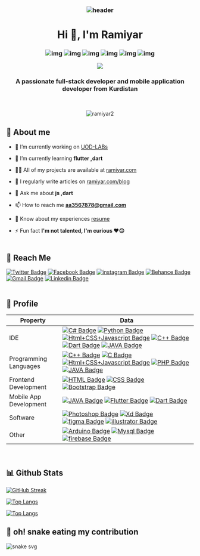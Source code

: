 <h3 align="center">
  
  
![header](https://user-images.githubusercontent.com/56196099/187057315-4329f188-1611-4870-ad01-d80c6b580d9b.png)

  
<h1 align="center">Hi 👋, I'm Ramiyar</h1>

<h3 align="center">

![img](https://custom-icon-badges.herokuapp.com/badge/Repo-blue.svg?logo=repo)
![img](https://custom-icon-badges.herokuapp.com/badge/Star-yellow.svg?logo=star)
![img](https://custom-icon-badges.herokuapp.com/badge/Issue-red.svg?logo=issue)
![img](https://custom-icon-badges.herokuapp.com/badge/Fork-orange.svg?logo=fork)
![img](https://custom-icon-badges.herokuapp.com/badge/Commit-green.svg?logo=commit)
![img](https://custom-icon-badges.herokuapp.com/badge/Pull%20Request-purple.svg?logo=pr)

</h3>
<p align="center">
  <a href="https://github.com/DenverCoder1/readme-typing-svg">
     <img src="https://readme-typing-svg.herokuapp.com?lines=Computer+Eng.+student;Competitive+Programmer;DS+%7C+Algorithms+%7C+OOP+;Always+learning+new+things">
  </a>
</p>
<h3 align="center">A passionate full-stack developer and mobile application developer from Kurdistan</h3>
<br>
<p align="center"> 
<img src="https://komarev.com/ghpvc/?username=ramiyar2&label=visitors&color=31c442&style=plastic" alt="ramiyar2" /> 
</p>

## 📜 About me

- 🔭 I’m currently working on [UOD-LABs](https://finaly-test.000webhostapp.com/)

- 🌱 I’m currently learning **flutter ,dart**

- 👨‍💻 All of my projects are available at [ramiyar.com](http://ramiyar.com/)

- 📝 I regularly write articles on [ramiyar.com/blog](http://ramiyar.com/blog)

- 💬 Ask me about **js ,dart**

- 📫 How to reach me **aa3567878@gmail.com**

- 📄 Know about my experiences [resume](https://drive.google.com/file/d/1i8gC0MRc1e0GrxhDWt-Bp7pIsB0XDAWF/view)

- ⚡ Fun fact **I'm not talented, I'm curious ❤️😌**
<br><br>

## 📠 Reach Me 

[![Twitter Badge](https://img.shields.io/badge/-Ramiyar%20yusf-00acee?style=flat&logo=twitter&logoColor=white)](https://twitter.com/ramiyar_yusf) 
[![Facebook Badge](https://img.shields.io/badge/-Ramiyar%20yusf-0078FF?style=flat&logo=facebook&logoColor=white)](https://fb.com/ramyaryusf26) 
[![instagram Badge](https://img.shields.io/badge/-Ramiyar%20yusf-bc2a8d?style=flat&logo=instagram&logoColor=white)](https://instagram.com/ramiyaryusf) 
[![Behance Badge](https://img.shields.io/badge/-Ramiyar%20yusf-053eff?style=flat&logo=Behance&logoColor=white)](https://www.behance.net/ramiyar) 
[![Gmail Badge](https://img.shields.io/badge/-Ramiyar%20yusf-e54448?style=flat&logo=Gmail&logoColor=white)](mailto:aa3567878@gmail.com) 
[![Linkedin Badge](https://img.shields.io/badge/-Ramiyar%20yusf-blue?style=flat&logo=Linkedin&logoColor=white)](https://www.linkedin.com/in/ramyar-yusf-393a40203/)
<br><br>

## 📒 Profile

Property                 | Data  
-------------------------|------
IDE           | [![C# Badge](https://img.shields.io/badge/-Visual%20Studio-239120?style=flat&logo=C-Sharp&logoColor=white)](https://github.com/search?l=C%23&q=user%3Aramiyar2&type=Repositories) [![Python Badge](https://img.shields.io/badge/-Arduino%20ide-3776AB?style=flat&logo=Arduino&logoColor=white)](https://github.com/search?l=C%23&q=user%3Aramiyar2&type=Repositories) [![Html+CSS+Javascript Badge](https://img.shields.io/badge/-Visual%20Studio%20Code-F7DF1E?style=flat&logo=Javascript&logoColor=white)](https://github.com/search?l=C%23&q=user%3Aramiyar2&type=Repositories)  [![C++ Badge](https://img.shields.io/badge/-DEV++-00599C?style=flat&logo=C%2B%2B&logoColor=white)](https://github.com/search?l=C%23&q=user%3Aramiyar2&type=Repositories)  [![Dart Badge](https://img.shields.io/badge/-IntelliJ%20IDEA-A8B9CC?style=flat&logo=dart&logoColor=white)](https://github.com/search?l=C%23&q=user%3Aramiyar2&type=Repositories)  [![JAVA Badge](https://img.shields.io/badge/-Android%20studio-007396?style=flat&logo=JAVA&logoColor=white)](https://github.com/search?l=C%23&q=user%3Aramiyar2&type=Repositories)
Programming Languages     | [![C++ Badge](https://img.shields.io/badge/-C++-239120?style=flat&logo=C%2B%2B&logoColor=white)](https://github.com/search?l=C%23&q=user%3Aramiyar2&type=Repositories) [![C Badge](https://img.shields.io/badge/-C-3776AB?style=flat&logo=C&logoColor=white)](https://github.com/search?l=C%23&q=user%3Aramiyar2&type=Repositories) [![Html+CSS+Javascript Badge](https://img.shields.io/badge/-Java%20Script-F7DF1E?style=flat&logo=Javascript&logoColor=white)](https://github.com/search?l=C%23&q=user%3Aramiyar2&type=Repositories)  [![PHP Badge](https://img.shields.io/badge/-Php-00599C?style=flat&logo=php&logoColor=white)](https://github.com/search?l=C%23&q=user%3Aramiyar2&type=Repositories)   [![JAVA Badge](https://img.shields.io/badge/-JAVA-007396?style=flat&logo=JAVA&logoColor=white)](https://github.com/search?l=C%23&q=user%3Aramiyar2&type=Repositories)
Frontend Development      | [![HTML Badge](https://img.shields.io/badge/-HTML-239120?style=flat&logo=Html&logoColor=white)](https://github.com/search?l=C%23&q=user%3Aramiyar2&type=Repositories) [![CSS Badge](https://img.shields.io/badge/-CSS-3776AB?style=flat&logo=Css&logoColor=white)](https://github.com/search?l=C%23&q=user%3Aramiyar2&type=Repositories) [![Bootstrap Badge](https://img.shields.io/badge/-Bootstrap-F7DF1E?style=flat&logo=Bootstrap&logoColor=white)](https://github.com/search?l=C%23&q=user%3Aramiyar2&type=Repositories) 
Mobile App Development     | [![JAVA Badge](https://img.shields.io/badge/-Java-239120?style=flat&logo=java&logoColor=white)](https://github.com/search?l=C%23&q=user%3Aramiyar2&type=Repositories) [![Flutter Badge](https://img.shields.io/badge/-Flutter-3776AB?style=flat&logo=Flutter&logoColor=white)](https://github.com/search?l=C%23&q=user%3Aramiyar2&type=Repositories) [![Dart Badge](https://img.shields.io/badge/-Dart-F7DF1E?style=flat&logo=Dart&logoColor=white)](https://github.com/search?l=C%23&q=user%3Aramiyar2&type=Repositories) 
Software     | [![Photoshop Badge](https://img.shields.io/badge/-Photoshop-239120?style=flat&logo=Adobe-Photoshop&logoColor=white)](https://github.com/search?l=C%23&q=user%3Aramiyar2&type=Repositories) [![Xd Badge](https://img.shields.io/badge/-Xd-3776AB?style=flat&logo=Adobe-Xd&logoColor=white)](https://github.com/search?l=C%23&q=user%3Aramiyar2&type=Repositories) [![figma Badge](https://img.shields.io/badge/-Figma-F7DF1E?style=flat&logo=figma&logoColor=white)](https://github.com/search?l=C%23&q=user%3Aramiyar2&type=Repositories) [![illustrator Badge](https://img.shields.io/badge/-illustrator-007396?style=flat&logo=Adobe-illustrator&logoColor=white)](https://github.com/search?l=C%23&q=user%3Aramiyar2&type=Repositories) 
Other     | [![Arduino Badge](https://img.shields.io/badge/-Arduino-239120?style=flat&logo=Arduino&logoColor=white)](https://github.com/search?l=C%23&q=user%3Aramiyar2&type=Repositories) [![Mysql Badge](https://img.shields.io/badge/-Mysql-3776AB?style=flat&logo=Mysql&logoColor=white)](https://github.com/search?l=C%23&q=user%3Aramiyar2&type=Repositories) [![firebase Badge](https://img.shields.io/badge/-firebase-F7DF1E?style=flat&logo=firebase&logoColor=white)](https://github.com/search?l=C%23&q=user%3Aramiyar2&type=Repositories)
 
<br>

## 📊 Github Stats

[![GitHub Streak](https://github-readme-streak-stats.herokuapp.com?user=ramiyar2&theme=blue-green&hide_border=true)](http://ramiyar.com)



[![Top Langs](https://github-readme-stats.vercel.app/api?username=ramiyar2&show_icons=true&theme=blue-green&locale=en&hide_border=true)](http://ramiyar.com)
  

[![Top Langs](https://github-readme-stats.vercel.app/api/top-langs/?username=ramiyar2&theme=blue-green&hide_border=true)](http://ramiyar.com)
 
## 🐍 oh! snake eating my contribution 
![snake svg](https://github.com/ramiyar2/ramiyar2/blob/output/github-contribution-grid-snake.svg)

